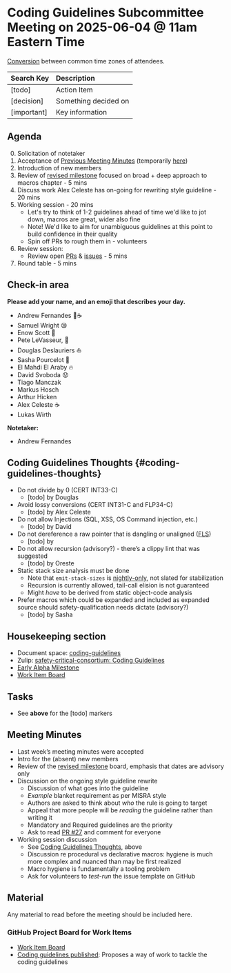 # Coding Guidelines Subcommittee Meeting on 2025-06-04 @ 11am Eastern Time

[Conversion](https://www.worldtimebuddy.com/?qm=1&lid=5,100,2643743,12,1850147,2193733&h=5&date=2025-6-4&sln=11-12&hf=1) between common time zones of attendees.

| Search Key | Description |
| :---- | :---- |
| \[todo\] | Action Item |
| \[decision\] | Something decided on |
| \[important\] | Key information |

## Agenda

0. Solicitation of notetaker  
1. Acceptance of [Previous Meeting Minutes](https://github.com/rustfoundation/safety-critical-rust-consortium/blob/main/subcommittee/coding-guidelines/meetings/2025-05-28/minutes.md) (temporarily [here](https://github.com/rustfoundation/safety-critical-rust-consortium/blob/06837cf234014c69b454cc80d019c14507bf79d6/subcommittee/coding-guidelines/meetings/2025-05-28/minutes.md))  
2. Introduction of new members  
3. Review of [revised milestone](https://github.com/rustfoundation/safety-critical-rust-coding-guidelines/milestone/1) focused on broad \+ deep approach to macros chapter \- 5 mins  
4. Discuss work Alex Celeste has on-going for rewriting style guideline \- 20 mins  
5. Working session \- 20 mins  
   * Let's try to think of 1-2 guidelines ahead of time we'd like to jot down, macros are great, wider also fine  
   * Note\! We'd like to aim for unambiguous guidelines at this point to build confidence in their quality  
   * Spin off PRs to rough them in \- volunteers  
6. Review session:  
   * Review open [PRs](https://github.com/rustfoundation/safety-critical-rust-coding-guidelines/pulls) & [issues](https://github.com/rustfoundation/safety-critical-rust-coding-guidelines/issues) \- 5 mins  
7. Round table \- 5 mins

## Check-in area

**Please add your name, and an emoji that describes your day.**

* Andrew Fernandes 🤖☕  
* Samuel Wright 😪  
* Enow Scott 🙂  
* Pete LeVasseur, 🤹  
* Douglas Deslauriers ⛵  
* Sasha Pourcelot 🚄  
* El Mahdi El Araby 🔥  
* David Svoboda 😟  
* Tiago Manczak  
* Markus Hosch  
* Arthur Hicken  
* Alex Celeste ☕  
* Lukas Wirth

**Notetaker:**

* Andrew Fernandes

## Coding Guidelines Thoughts {#coding-guidelines-thoughts}

* Do not divide by 0 (CERT INT33-C)  
  * \[todo\] by Douglas  
* Avoid lossy conversions (CERT INT31-C and FLP34-C)  
  * \[todo\] by Alex Celeste  
* Do not allow Injections (SQL, XSS, OS Command injection, etc.)  
  * \[todo\] by David  
* Do not dereference a raw pointer that is dangling or unaligned ([FLS](https://rust-lang.github.io/fls/expressions.html#fls_5cm4gkt55hjh))  
  * \[todo\] by   
* Do not allow recursion (advisory?) \- there’s a clippy lint that was suggested  
  * \[todo\] by Oreste  
* Static stack size analysis must be done  
  * Note that `emit-stack-sizes` is [nightly-only](https://github.com/rust-lang/rust/issues/54192), not slated for stabilization  
  * Recursion is currently allowed, tail-call elision is not guaranteed  
  * Might *have* to be derived from static object-code analysis  
* Prefer macros which could be expanded and included as expanded source should safety-qualification needs dictate (advisory?)  
  * \[todo\] by Sasha

## Housekeeping section

* Document space: [coding-guidelines](https://github.com/rustfoundation/safety-critical-rust-consortium/tree/main/subcommittee/coding-guidelines)  
* Zulip: [safety-critical-consortium: Coding Guidelines](https://rust-lang.zulipchat.com/#narrow/channel/445688-safety-critical-consortium/topic/Coding.20Guidelines)  
* [Early Alpha Milestone](https://github.com/rustfoundation/safety-critical-rust-coding-guidelines/milestone/1)  
* [Work Item Board](https://github.com/orgs/rustfoundation/projects/1)

## Tasks

* See **above** for the \[todo\] markers

## Meeting Minutes

* Last week’s meeting minutes were accepted  
* Intro for the (absent) new members  
* Review of the [revised milestone](https://github.com/rustfoundation/safety-critical-rust-coding-guidelines/milestone/1) board, emphasis that dates are advisory only  
* Discussion on the ongoing style guideline rewrite  
  * Discussion of what goes into the guideline  
  * *Example* blanket requirement as per MISRA style  
  * Authors are asked to think about *who* the rule is going to target  
  * Appeal that more people will be *reading* the guideline rather than writing it  
  * Mandatory and Required guidelines are the priority  
  * Ask to read [PR \#27](https://github.com/rustfoundation/safety-critical-rust-coding-guidelines/pull/127) and comment for everyone  
* Working session discussion  
  * See [Coding Guidelines Thoughts](#coding-guidelines-thoughts), above  
  * Discussion re procedural vs declarative macros: hygiene is much more complex and nuanced than may be first realized  
  * Macro hygiene is fundamentally a tooling problem  
  * Ask for volunteers to *test-run* the issue template on GitHub

## Material

Any material to read before the meeting should be included here.

### GitHub Project Board for Work Items

* [Work Item Board](https://github.com/orgs/rustfoundation/projects/1)  
* [Coding guidelines published](https://github.com/rustfoundation/safety-critical-rust-consortium/issues/188#issue-2869798433): Proposes a way of work to tackle the coding guidelines

